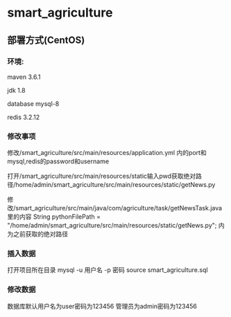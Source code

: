 # smart_agriculture
## 部署方式(CentOS)
### 环境:
maven 3.6.1

jdk 1.8

database mysql-8

redis 3.2.12

### 修改事项
修改/smart_agriculture/src/main/resources/application.yml
内的port和mysql,redis的password和username

打开/smart_agriculture/src/main/resources/static输入pwd获取绝对路径/home/admin/smart_agriculture/src/main/resources/static/getNews.py

修改/smart_agriculture/src/main/java/com/agriculture/task/getNewsTask.java里的内容
String pythonFilePath = "/home/admin/smart_agriculture/src/main/resources/static/getNews.py";
内为之前获取的绝对路径

### 插入数据
打开项目所在目录
mysql -u 用户名 -p
密码
source smart_agriculture.sql

### 修改数据
数据库默认用户名为user密码为123456
管理员为admin密码为123456

